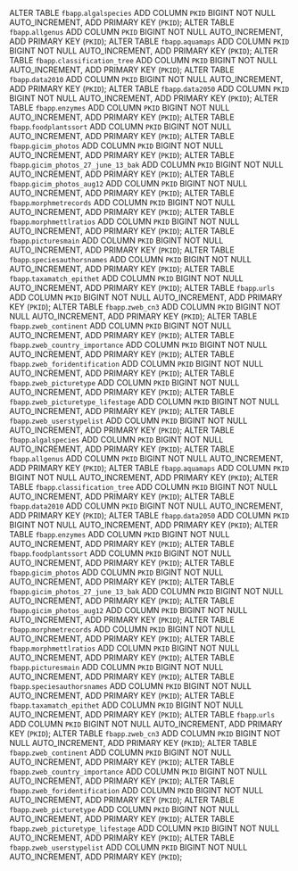ALTER TABLE `fbapp`.`algalspecies` ADD COLUMN `PKID` BIGINT NOT NULL AUTO_INCREMENT, ADD PRIMARY KEY (`PKID`);
ALTER TABLE `fbapp`.`allgenus` ADD COLUMN `PKID` BIGINT NOT NULL AUTO_INCREMENT, ADD PRIMARY KEY (`PKID`);
ALTER TABLE `fbapp`.`aquamaps` ADD COLUMN `PKID` BIGINT NOT NULL AUTO_INCREMENT, ADD PRIMARY KEY (`PKID`);
ALTER TABLE `fbapp`.`classification_tree` ADD COLUMN `PKID` BIGINT NOT NULL AUTO_INCREMENT, ADD PRIMARY KEY (`PKID`);
ALTER TABLE `fbapp`.`data2010` ADD COLUMN `PKID` BIGINT NOT NULL AUTO_INCREMENT, ADD PRIMARY KEY (`PKID`);
ALTER TABLE `fbapp`.`data2050` ADD COLUMN `PKID` BIGINT NOT NULL AUTO_INCREMENT, ADD PRIMARY KEY (`PKID`);
ALTER TABLE `fbapp`.`enzymes` ADD COLUMN `PKID` BIGINT NOT NULL AUTO_INCREMENT, ADD PRIMARY KEY (`PKID`);
ALTER TABLE `fbapp`.`foodplantssort` ADD COLUMN `PKID` BIGINT NOT NULL AUTO_INCREMENT, ADD PRIMARY KEY (`PKID`);
ALTER TABLE `fbapp`.`gicim_photos` ADD COLUMN `PKID` BIGINT NOT NULL AUTO_INCREMENT, ADD PRIMARY KEY (`PKID`);
ALTER TABLE `fbapp`.`gicim_photos_27_june_13_bak` ADD COLUMN `PKID` BIGINT NOT NULL AUTO_INCREMENT, ADD PRIMARY KEY (`PKID`);
ALTER TABLE `fbapp`.`gicim_photos_aug12` ADD COLUMN `PKID` BIGINT NOT NULL AUTO_INCREMENT, ADD PRIMARY KEY (`PKID`);
ALTER TABLE `fbapp`.`morphmetrecords` ADD COLUMN `PKID` BIGINT NOT NULL AUTO_INCREMENT, ADD PRIMARY KEY (`PKID`);
ALTER TABLE `fbapp`.`morphmettlratios` ADD COLUMN `PKID` BIGINT NOT NULL AUTO_INCREMENT, ADD PRIMARY KEY (`PKID`);
ALTER TABLE `fbapp`.`picturesmain` ADD COLUMN `PKID` BIGINT NOT NULL AUTO_INCREMENT, ADD PRIMARY KEY (`PKID`);
ALTER TABLE `fbapp`.`speciesauthorsnames` ADD COLUMN `PKID` BIGINT NOT NULL AUTO_INCREMENT, ADD PRIMARY KEY (`PKID`);
ALTER TABLE `fbapp`.`taxamatch_epithet` ADD COLUMN `PKID` BIGINT NOT NULL AUTO_INCREMENT, ADD PRIMARY KEY (`PKID`);
ALTER TABLE `fbapp`.`urls` ADD COLUMN `PKID` BIGINT NOT NULL AUTO_INCREMENT, ADD PRIMARY KEY (`PKID`);
ALTER TABLE `fbapp`.`zweb_cn3` ADD COLUMN `PKID` BIGINT NOT NULL AUTO_INCREMENT, ADD PRIMARY KEY (`PKID`);
ALTER TABLE `fbapp`.`zweb_continent` ADD COLUMN `PKID` BIGINT NOT NULL AUTO_INCREMENT, ADD PRIMARY KEY (`PKID`);
ALTER TABLE `fbapp`.`zweb_country_importance` ADD COLUMN `PKID` BIGINT NOT NULL AUTO_INCREMENT, ADD PRIMARY KEY (`PKID`);
ALTER TABLE `fbapp`.`zweb_foridentification` ADD COLUMN `PKID` BIGINT NOT NULL AUTO_INCREMENT, ADD PRIMARY KEY (`PKID`);
ALTER TABLE `fbapp`.`zweb_picturetype` ADD COLUMN `PKID` BIGINT NOT NULL AUTO_INCREMENT, ADD PRIMARY KEY (`PKID`);
ALTER TABLE `fbapp`.`zweb_picturetype_lifestage` ADD COLUMN `PKID` BIGINT NOT NULL AUTO_INCREMENT, ADD PRIMARY KEY (`PKID`);
ALTER TABLE `fbapp`.`zweb_userstypelist` ADD COLUMN `PKID` BIGINT NOT NULL AUTO_INCREMENT, ADD PRIMARY KEY (`PKID`);
ALTER TABLE `fbapp`.`algalspecies` ADD COLUMN `PKID` BIGINT NOT NULL AUTO_INCREMENT, ADD PRIMARY KEY (`PKID`);
ALTER TABLE `fbapp`.`allgenus` ADD COLUMN `PKID` BIGINT NOT NULL AUTO_INCREMENT, ADD PRIMARY KEY (`PKID`);
ALTER TABLE `fbapp`.`aquamaps` ADD COLUMN `PKID` BIGINT NOT NULL AUTO_INCREMENT, ADD PRIMARY KEY (`PKID`);
ALTER TABLE `fbapp`.`classification_tree` ADD COLUMN `PKID` BIGINT NOT NULL AUTO_INCREMENT, ADD PRIMARY KEY (`PKID`);
ALTER TABLE `fbapp`.`data2010` ADD COLUMN `PKID` BIGINT NOT NULL AUTO_INCREMENT, ADD PRIMARY KEY (`PKID`);
ALTER TABLE `fbapp`.`data2050` ADD COLUMN `PKID` BIGINT NOT NULL AUTO_INCREMENT, ADD PRIMARY KEY (`PKID`);
ALTER TABLE `fbapp`.`enzymes` ADD COLUMN `PKID` BIGINT NOT NULL AUTO_INCREMENT, ADD PRIMARY KEY (`PKID`);
ALTER TABLE `fbapp`.`foodplantssort` ADD COLUMN `PKID` BIGINT NOT NULL AUTO_INCREMENT, ADD PRIMARY KEY (`PKID`);
ALTER TABLE `fbapp`.`gicim_photos` ADD COLUMN `PKID` BIGINT NOT NULL AUTO_INCREMENT, ADD PRIMARY KEY (`PKID`);
ALTER TABLE `fbapp`.`gicim_photos_27_june_13_bak` ADD COLUMN `PKID` BIGINT NOT NULL AUTO_INCREMENT, ADD PRIMARY KEY (`PKID`);
ALTER TABLE `fbapp`.`gicim_photos_aug12` ADD COLUMN `PKID` BIGINT NOT NULL AUTO_INCREMENT, ADD PRIMARY KEY (`PKID`);
ALTER TABLE `fbapp`.`morphmetrecords` ADD COLUMN `PKID` BIGINT NOT NULL AUTO_INCREMENT, ADD PRIMARY KEY (`PKID`);
ALTER TABLE `fbapp`.`morphmettlratios` ADD COLUMN `PKID` BIGINT NOT NULL AUTO_INCREMENT, ADD PRIMARY KEY (`PKID`);
ALTER TABLE `fbapp`.`picturesmain` ADD COLUMN `PKID` BIGINT NOT NULL AUTO_INCREMENT, ADD PRIMARY KEY (`PKID`);
ALTER TABLE `fbapp`.`speciesauthorsnames` ADD COLUMN `PKID` BIGINT NOT NULL AUTO_INCREMENT, ADD PRIMARY KEY (`PKID`);
ALTER TABLE `fbapp`.`taxamatch_epithet` ADD COLUMN `PKID` BIGINT NOT NULL AUTO_INCREMENT, ADD PRIMARY KEY (`PKID`);
ALTER TABLE `fbapp`.`urls` ADD COLUMN `PKID` BIGINT NOT NULL AUTO_INCREMENT, ADD PRIMARY KEY (`PKID`);
ALTER TABLE `fbapp`.`zweb_cn3` ADD COLUMN `PKID` BIGINT NOT NULL AUTO_INCREMENT, ADD PRIMARY KEY (`PKID`);
ALTER TABLE `fbapp`.`zweb_continent` ADD COLUMN `PKID` BIGINT NOT NULL AUTO_INCREMENT, ADD PRIMARY KEY (`PKID`);
ALTER TABLE `fbapp`.`zweb_country_importance` ADD COLUMN `PKID` BIGINT NOT NULL AUTO_INCREMENT, ADD PRIMARY KEY (`PKID`);
ALTER TABLE `fbapp`.`zweb_foridentification` ADD COLUMN `PKID` BIGINT NOT NULL AUTO_INCREMENT, ADD PRIMARY KEY (`PKID`);
ALTER TABLE `fbapp`.`zweb_picturetype` ADD COLUMN `PKID` BIGINT NOT NULL AUTO_INCREMENT, ADD PRIMARY KEY (`PKID`);
ALTER TABLE `fbapp`.`zweb_picturetype_lifestage` ADD COLUMN `PKID` BIGINT NOT NULL AUTO_INCREMENT, ADD PRIMARY KEY (`PKID`);
ALTER TABLE `fbapp`.`zweb_userstypelist` ADD COLUMN `PKID` BIGINT NOT NULL AUTO_INCREMENT, ADD PRIMARY KEY (`PKID`);